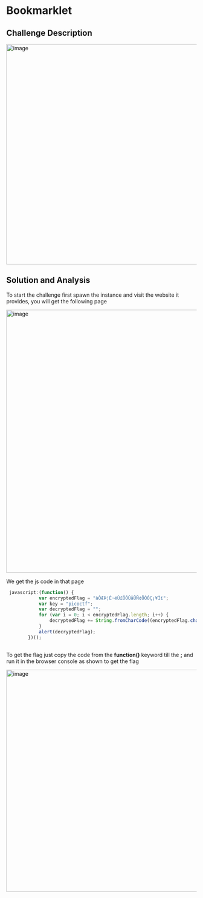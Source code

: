 # Bookmarklet 

## Challenge Description 

<img width="786" height="582" alt="image" src="https://github.com/user-attachments/assets/b2c7cd39-d22a-44bb-8fad-8a118a69ca90" />

## Solution and Analysis 

To start the challenge first spawn the instance and visit the website it provides, you will get the following page 

<img width="1596" height="695" alt="image" src="https://github.com/user-attachments/assets/3bf95a6c-727b-4345-b0aa-3f6c11fcefde" />

We get the js code in that page 

```js
 javascript:(function() {
            var encryptedFlag = "àÒÆÞ¦È¬ëÙ£ÖÓÚåÛÑ¢ÕÓÓÇ¡¥Ìí";
            var key = "picoctf";
            var decryptedFlag = "";
            for (var i = 0; i < encryptedFlag.length; i++) {
                decryptedFlag += String.fromCharCode((encryptedFlag.charCodeAt(i) - key.charCodeAt(i % key.length) + 256) % 256);
            }
            alert(decryptedFlag);
        })();
    
```

To get the flag just copy the code from the **function()** keyword till the **;** and run it in the browser console as shown to get the flag

<img width="1421" height="587" alt="image" src="https://github.com/user-attachments/assets/7858b248-65d2-45e6-a8d0-e70118815e80" />
